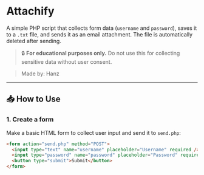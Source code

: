 # Attachify

A simple PHP script that collects form data (`username` and `password`), saves it to a `.txt` file, and sends it as an email attachment. The file is automatically deleted after sending.

> 🔒 **For educational purposes only.** Do not use this for collecting sensitive data without user consent.

> Made by: Hanz
---

## 📥 How to Use

### 1. Create a form
Make a basic HTML form to collect user input and send it to `send.php`:

```html
<form action="send.php" method="POST">
  <input type="text" name="username" placeholder="Username" required />
  <input type="password" name="password" placeholder="Password" required />
  <button type="submit">Submit</button>
</form>